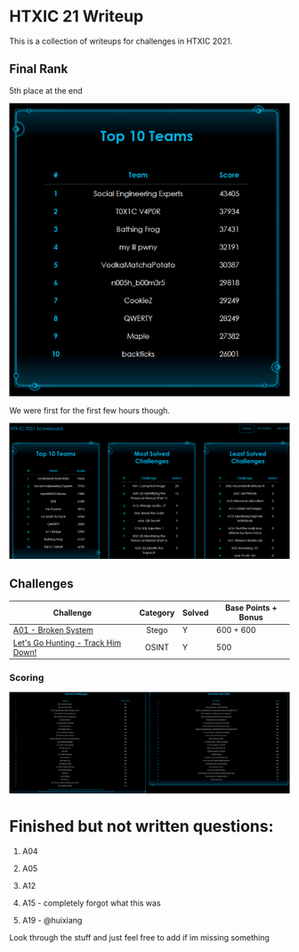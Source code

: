 # HTXIC 21 Writeup

This is a collection of writeups for challenges in HTXIC 2021.

## Final Rank

5th place at the end

![image](./images/ranked.png)

We were first for the first few hours though.

![image](./images/1st.png)

## Challenges

| Challenge                                                 | Category | Solved | Base Points + Bonus |
| --------------------------------------------------------- | :------: | ------ | ------------------- |
| [A01 - Broken System](./puzzles/A01.md)                   |  Stego   | Y      | 600 + 600           |
| [Let's Go Hunting - Track Him Down!](./puzzles/OSINT2.md) |  OSINT   | Y      | 500                 |

### Scoring

![image](./images/Challenge_scores.png)

# Finished but not written questions:

1. A04
2. A05

4. A12

6. A15 - completely forgot what this was
7. A19 - @huixiang


Look through the stuff and just feel free to add if im missing something
